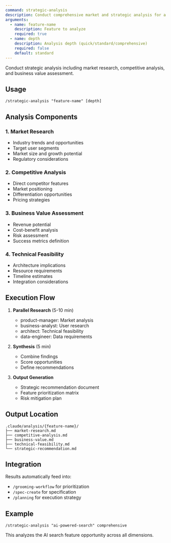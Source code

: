 ```yaml
---
command: strategic-analysis  
description: Conduct comprehensive market and strategic analysis for a feature
arguments:
  - name: feature-name
    description: Feature to analyze
    required: true
  - name: depth
    description: Analysis depth (quick/standard/comprehensive)
    required: false
    default: standard
---
```


Conduct strategic analysis including market research, competitive analysis, and business value assessment.

## Usage
```
/strategic-analysis "feature-name" [depth]
```

## Analysis Components

### 1. Market Research
- Industry trends and opportunities
- Target user segments
- Market size and growth potential
- Regulatory considerations

### 2. Competitive Analysis  
- Direct competitor features
- Market positioning
- Differentiation opportunities
- Pricing strategies

### 3. Business Value Assessment
- Revenue potential
- Cost-benefit analysis
- Risk assessment
- Success metrics definition

### 4. Technical Feasibility
- Architecture implications
- Resource requirements
- Timeline estimates
- Integration considerations

## Execution Flow

1. **Parallel Research** (5-10 min)
   - product-manager: Market analysis
   - business-analyst: User research
   - architect: Technical feasibility
   - data-engineer: Data requirements

2. **Synthesis** (5 min)
   - Combine findings
   - Score opportunities
   - Define recommendations

3. **Output Generation**
   - Strategic recommendation document
   - Feature prioritization matrix
   - Risk mitigation plan

## Output Location
```
.claude/analysis/{feature-name}/
├── market-research.md
├── competitive-analysis.md
├── business-value.md
├── technical-feasibility.md
└── strategic-recommendation.md
```

## Integration
Results automatically feed into:
- `/grooming-workflow` for prioritization
- `/spec-create` for specification
- `/planning` for execution strategy

## Example
```
/strategic-analysis "ai-powered-search" comprehensive
```

This analyzes the AI search feature opportunity across all dimensions.